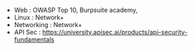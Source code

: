 - Web : OWASP Top 10, Burpsuite academy, 
- Linux : Network+
- Networking : Network+
- API Sec : https://university.apisec.ai/products/api-security-fundamentals
